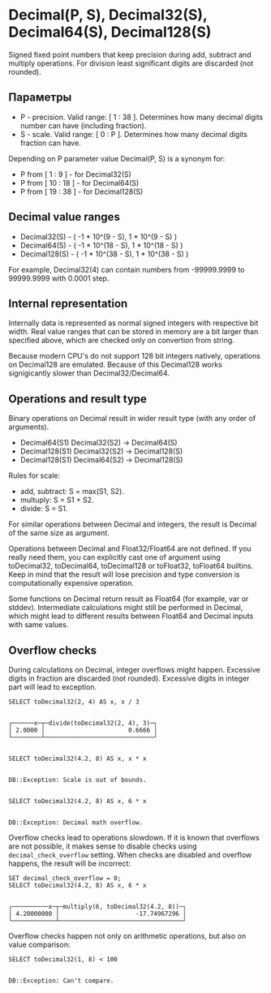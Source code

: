 <a name="data_type-decimal"></a>

# Decimal(P, S), Decimal32(S), Decimal64(S), Decimal128(S)

Signed fixed point numbers that keep precision during add, subtract and multiply operations. For division least significant digits are discarded (not rounded).

## Параметры

- P - precision. Valid range: [ 1 : 38 ]. Determines how many decimal digits number can have (including fraction).
- S - scale. Valid range: [ 0 : P ]. Determines how many decimal digits fraction can have.

Depending on P parameter value Decimal(P, S) is a synonym for:

- P from [ 1 : 9 ] - for Decimal32(S)
- P from [ 10 : 18 ] - for Decimal64(S)
- P from [ 19 : 38 ] - for Decimal128(S)

## Decimal value ranges

- Decimal32(S) - ( -1 * 10^(9 - S), 1 * 10^(9 - S) )
- Decimal64(S) - ( -1 * 10^(18 - S), 1 * 10^(18 - S) )
- Decimal128(S) - ( -1 * 10^(38 - S), 1 * 10^(38 - S) )

For example, Decimal32(4) can contain numbers from -99999.9999 to 99999.9999 with 0.0001 step.

## Internal representation

Internally data is represented as normal signed integers with respective bit width. Real value ranges that can be stored in memory are a bit larger than specified above, which are checked only on convertion from string.

Because modern CPU's do not support 128 bit integers natively, operations on Decimal128 are emulated. Because of this Decimal128 works signigicantly slower than Decimal32/Decimal64.

## Operations and result type

Binary operations on Decimal result in wider result type (with any order of arguments).

- Decimal64(S1) <op> Decimal32(S2) -> Decimal64(S)
- Decimal128(S1) <op> Decimal32(S2) -> Decimal128(S)
- Decimal128(S1) <op> Decimal64(S2) -> Decimal128(S)

Rules for scale:

- add, subtract: S = max(S1, S2).
- multuply: S = S1 + S2.
- divide: S = S1.

For similar operations between Decimal and integers, the result is Decimal of the same size as argument.

Operations between Decimal and Float32/Float64 are not defined. If you really need them, you can explicitly cast one of argument using toDecimal32, toDecimal64, toDecimal128 or toFloat32, toFloat64 builtins. Keep in mind that the result will lose precision and type conversion is computationally expensive operation.

Some functions on Decimal return result as Float64 (for example, var or stddev). Intermediate calculations might still be performed in Decimal, which might lead to different results between Float64 and Decimal inputs with same values.

## Overflow checks

During calculations on Decimal, integer overflows might happen. Excessive digits in fraction are discarded (not rounded). Excessive digits in integer part will lead to exception.

    SELECT toDecimal32(2, 4) AS x, x / 3
    

    ┌──────x─┬─divide(toDecimal32(2, 4), 3)─┐
    │ 2.0000 │                       0.6666 │
    └────────┴──────────────────────────────┘
    

    SELECT toDecimal32(4.2, 8) AS x, x * x
    

    DB::Exception: Scale is out of bounds.
    

    SELECT toDecimal32(4.2, 8) AS x, 6 * x
    

    DB::Exception: Decimal math overflow.
    

Overflow checks lead to operations slowdown. If it is known that overflows are not possible, it makes sense to disable checks using `decimal_check_overflow` setting. When checks are disabled and overflow happens, the result will be incorrect:

    SET decimal_check_overflow = 0;
    SELECT toDecimal32(4.2, 8) AS x, 6 * x
    

    ┌──────────x─┬─multiply(6, toDecimal32(4.2, 8))─┐
    │ 4.20000000 │                     -17.74967296 │
    └────────────┴──────────────────────────────────┘
    

Overflow checks happen not only on arithmetic operations, but also on value comparison:

    SELECT toDecimal32(1, 8) < 100
    

    DB::Exception: Can't compare.